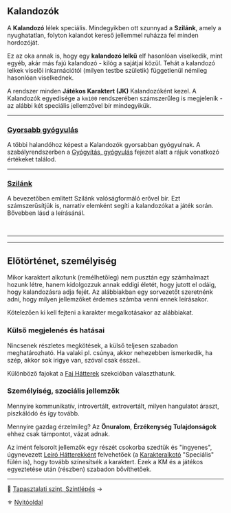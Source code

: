 ## Kalandozók

A **Kalandozó** lélek speciális. Mindegyikben ott szunnyad a **Szilánk**, amely a nyughatatlan, folyton kalandot kereső jellemmel ruházza fel minden hordozóját.

Ez az oka annak is, hogy egy **kalandozó lelkű** elf hasonlóan viselkedik, mint egyéb, akár más fajú kalandozó - kilóg a sajátjai közül. Tehát a kalandozó lelkek viselői inkarnációtól (milyen testbe születik) függetlenül némileg hasonlóan viselkednek.

A rendszer minden **Játékos Karaktert (JK)** Kalandozóként kezel. A Kalandozók egyedisége a `km100` rendszerében számszerűleg is megjelenik - az alábbi két speciális jellemzővel bír mindegyikük. 

---
### [Gyorsabb gyógyulás](130_gyogyitas_gyogyulas.md) 

A többi halandóhoz képest a Kalandozók gyorsabban gyógyulnak. A szabályrendszerben a [Gyógyítás, gyógyulás](130_gyogyitas_gyogyulas.md) fejezet alatt a rájuk vonatkozó értékeket találod.

---
### [Szilánk](017_03_szilank.md)

A bevezetőben említett Szilánk valóságformáló erővel bír. Ezt számszerűsítjük is, narratív elemként segíti a kalandozókat a játék során. Bővebben lásd a leírásánál.

<br />

---
---
## Előtörténet, személyiség

Mikor karaktert alkotunk (remélhetőleg) nem pusztán egy számhalmazt hozunk létre, hanem kidolgozzuk annak eddigi életét, hogy jutott el odáig, hogy kalandozásra adja fejét. Az alábbiakban egy sorvezetőt szeretnénk adni, hogy milyen jellemzőket érdemes számba venni ennek leírásakor.

Kötelezően ki kell fejteni a karakter megalkotásakor az alábbiakat.

### Külső megjelenés és hatásai

Nincsenek részletes megkötések, a külső teljesen szabadon meghatározható. Ha valaki pl. csúnya, akkor nehezebben ismerkedik, ha szép, akkor sok irigye van, szóval csak ésszel..

Különböző fajokat a [Faj Hátterek](021_faj_hatterek.md) szekcióban választhatunk.

### Személyiség, szociális jellemzők

Mennyire kommunikatív, introvertált, extrovertált, milyen hangulatot áraszt, piszkálódó és így tovább.

Mennyire gazdag érzelmileg? Az **Önuralom**, **Érzékenység** **Tulajdonságok** ehhez csak támpontot, vázat adnak.

Az imént felsorolt jellemzők egy részét csokorba szedtük és "ingyenes", úgynevezett [Leíró Hátterekként](022_leiro_hatterek.md) felvehetőek (a [Karakteralkotó](start.md#karakteralkot%C3%B3) "Speciális" fülén is), hogy tovább színesítsék a karaktert. Ezek a KM és a játékos egyeztetése után (részben) szabadon bővíthetőek.

---

🔗 [Tapasztalati szint, Szintlépés](013_tsz_szintlepes.md) →

⚜️ [Nyitóoldal](start.md#1-karakteralkot%C3%A1s)
